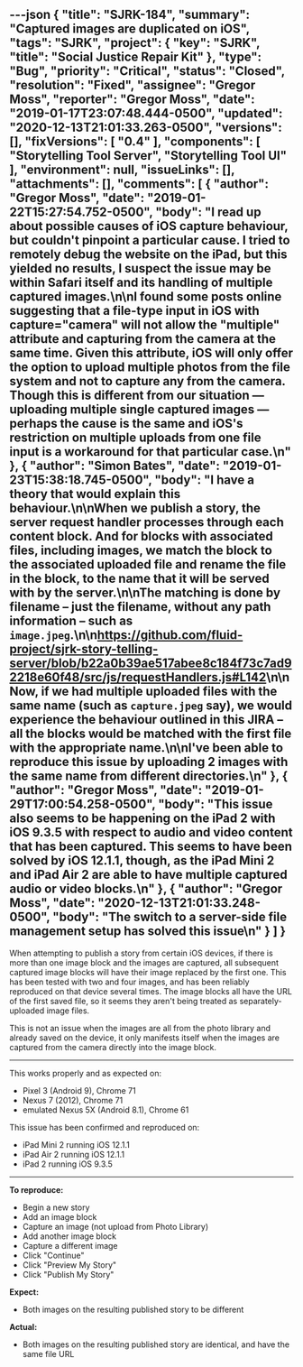 ---json
{
  "title": "SJRK-184",
  "summary": "Captured images are duplicated on iOS",
  "tags": "SJRK",
  "project": {
    "key": "SJRK",
    "title": "Social Justice Repair Kit"
  },
  "type": "Bug",
  "priority": "Critical",
  "status": "Closed",
  "resolution": "Fixed",
  "assignee": "Gregor Moss",
  "reporter": "Gregor Moss",
  "date": "2019-01-17T23:07:48.444-0500",
  "updated": "2020-12-13T21:01:33.263-0500",
  "versions": [],
  "fixVersions": [
    "0.4"
  ],
  "components": [
    "Storytelling Tool Server",
    "Storytelling Tool UI"
  ],
  "environment": null,
  "issueLinks": [],
  "attachments": [],
  "comments": [
    {
      "author": "Gregor Moss",
      "date": "2019-01-22T15:27:54.752-0500",
      "body": "I read up about possible causes of iOS capture behaviour, but couldn't pinpoint a particular cause. I tried to remotely debug the website on the iPad, but this yielded no results, I suspect the issue may be within Safari itself and its handling of multiple captured images.\n\nI found some posts online suggesting that a file-type input in iOS with capture=\"camera\" will not allow the \"multiple\" attribute and capturing from the camera at the same time. Given this attribute, iOS will only offer the option to upload multiple photos from the file system and not to capture any from the camera. Though this is different from our situation — uploading multiple single captured images — perhaps the cause is the same and iOS's restriction on multiple uploads from one file input is a workaround for that particular case.\n"
    },
    {
      "author": "Simon Bates",
      "date": "2019-01-23T15:38:18.745-0500",
      "body": "I have a theory that would explain this behaviour.\n\nWhen we publish a story, the server request handler processes through each content block. And for blocks with associated files, including images, we match the block to the associated uploaded file and rename the file in the block, to the name that it will be served with by the server.\n\nThe matching is done by filename – just the filename, without any path information – such as `image.jpeg`.\n\n<https://github.com/fluid-project/sjrk-story-telling-server/blob/b22a0b39ae517abee8c184f73c7ad92218e60f48/src/js/requestHandlers.js#L142>\n\nNow, if we had multiple uploaded files with the same name (such as `capture.jpeg` say), we would experience the behaviour outlined in this JIRA – all the blocks would be matched with the first file with the appropriate name.\n\nI've been able to reproduce this issue by uploading 2 images with the same name from different directories.\n"
    },
    {
      "author": "Gregor Moss",
      "date": "2019-01-29T17:00:54.258-0500",
      "body": "This issue also seems to be happening on the iPad 2 with iOS 9.3.5 with respect to audio and video content that has been captured. This seems to have been solved by iOS 12.1.1, though, as the iPad Mini 2 and iPad Air 2 are able to have multiple captured audio or video blocks.\n"
    },
    {
      "author": "Gregor Moss",
      "date": "2020-12-13T21:01:33.248-0500",
      "body": "The switch to a server-side file management setup has solved this issue\n"
    }
  ]
}
---
When attempting to publish a story from certain iOS devices, if there is more than one image block and the images are captured, all subsequent captured image blocks will have their image replaced by the first one. This has been tested with two and four images, and has been reliably reproduced on that device several times. The image blocks all have the URL of the first saved file, so it seems they aren't being treated as separately-uploaded image files.

This is not an issue when the images are all from the photo library and already saved on the device, it only manifests itself when the images are captured from the camera directly into the image block.

***

This works properly and as expected on:

* Pixel 3 (Android 9), Chrome 71
* Nexus 7 (2012), Chrome 71
* emulated Nexus 5X (Android 8.1), Chrome 61

This issue has been confirmed and reproduced on:

* iPad Mini 2 running iOS 12.1.1
* iPad Air 2 running iOS 12.1.1
* iPad 2 running iOS 9.3.5

***

**To reproduce:**

* Begin a new story
* Add an image block
* Capture an image (not upload from Photo Library)
* Add another image block
* Capture a different image
* Click "Continue"
* Click "Preview My Story"
* Click "Publish My Story"

**Expect:**

* Both images on the resulting published story to be different

**Actual:**

* Both images on the resulting published story are identical, and have the same file URL

        